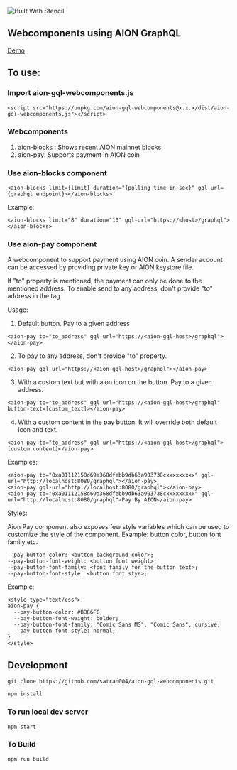 ![Built With Stencil](https://img.shields.io/badge/-Built%20With%20Stencil-16161d.svg?logo=data%3Aimage%2Fsvg%2Bxml%3Bbase64%2CPD94bWwgdmVyc2lvbj0iMS4wIiBlbmNvZGluZz0idXRmLTgiPz4KPCEtLSBHZW5lcmF0b3I6IEFkb2JlIElsbHVzdHJhdG9yIDE5LjIuMSwgU1ZHIEV4cG9ydCBQbHVnLUluIC4gU1ZHIFZlcnNpb246IDYuMDAgQnVpbGQgMCkgIC0tPgo8c3ZnIHZlcnNpb249IjEuMSIgaWQ9IkxheWVyXzEiIHhtbG5zPSJodHRwOi8vd3d3LnczLm9yZy8yMDAwL3N2ZyIgeG1sbnM6eGxpbms9Imh0dHA6Ly93d3cudzMub3JnLzE5OTkveGxpbmsiIHg9IjBweCIgeT0iMHB4IgoJIHZpZXdCb3g9IjAgMCA1MTIgNTEyIiBzdHlsZT0iZW5hYmxlLWJhY2tncm91bmQ6bmV3IDAgMCA1MTIgNTEyOyIgeG1sOnNwYWNlPSJwcmVzZXJ2ZSI%2BCjxzdHlsZSB0eXBlPSJ0ZXh0L2NzcyI%2BCgkuc3Qwe2ZpbGw6I0ZGRkZGRjt9Cjwvc3R5bGU%2BCjxwYXRoIGNsYXNzPSJzdDAiIGQ9Ik00MjQuNywzNzMuOWMwLDM3LjYtNTUuMSw2OC42LTkyLjcsNjguNkgxODAuNGMtMzcuOSwwLTkyLjctMzAuNy05Mi43LTY4LjZ2LTMuNmgzMzYuOVYzNzMuOXoiLz4KPHBhdGggY2xhc3M9InN0MCIgZD0iTTQyNC43LDI5Mi4xSDE4MC40Yy0zNy42LDAtOTIuNy0zMS05Mi43LTY4LjZ2LTMuNkgzMzJjMzcuNiwwLDkyLjcsMzEsOTIuNyw2OC42VjI5Mi4xeiIvPgo8cGF0aCBjbGFzcz0ic3QwIiBkPSJNNDI0LjcsMTQxLjdIODcuN3YtMy42YzAtMzcuNiw1NC44LTY4LjYsOTIuNy02OC42SDMzMmMzNy45LDAsOTIuNywzMC43LDkyLjcsNjguNlYxNDEuN3oiLz4KPC9zdmc%2BCg%3D%3D&colorA=16161d&style=flat-square)

## Webcomponents using AION GraphQL
[Demo](https://satran004.github.io/aion-gql-webcomponents/)

## To use: 

### Import aion-gql-webcomponents.js

```
<script src="https://unpkg.com/aion-gql-webcomponents@x.x.x/dist/aion-gql-webcomponents.js"></script>
```

### Webcomponents
1. aion-blocks : Shows recent AION mainnet blocks
2. aion-pay: Supports payment in AION coin

### Use aion-blocks component 

```
<aion-blocks limit={limit} duration="{polling time in sec}" gql-url={graphql_endpoint}></aion-blocks>
```
Example:
```
<aion-blocks limit="8" duration="10" gql-url="https://<host>/graphql"></aion-blocks>
```

### Use aion-pay component 
A webcomponent to support payment using AION coin. A sender account can be accessed by providing private key or AION keystore file. 

If "to" property is mentioned, the payment can only be done to the mentioned address. To enable send to any address, don't provide "to" address in the tag.

Usage:

1. Default button. Pay to a given address
```
<aion-pay to="to_address" gql-url="https://<aion-gql-host>/graphql"></aion-pay>
```

2. To pay to any address, don't provide "to" property.

```
<aion-pay gql-url="https://<aion-gql-host>/graphql"></aion-pay>
```

3. With a custom text but with aion icon on the button. Pay to a given address.
```
<aion-pay to="to_address" gql-url="https://<aion-gql-host>/graphql" button-text=[custom_text]></aion-pay>
```

4. With a custom content in the pay button. It will override both default icon and text.
```
<aion-pay to="to_address" gql-url="https://<aion-gql-host>/graphql">[custom content]</aion-pay>
```

Examples:

```
<aion-pay to="0xa01112158d69a368dfebb9db63a903738cxxxxxxxxx" gql-url="http://localhost:8080/graphql"></aion-pay>
<aion-pay gql-url="http://localhost:8080/graphql"></aion-pay>
<aion-pay to="0xa01112158d69a368dfebb9db63a903738cxxxxxxxxx" gql-url="http://localhost:8080/graphql">Pay By AION</aion-pay>
```

Styles:

Aion Pay component also exposes few style variables which can be used to customize the style of the component. Example: button color, button font family etc.

```
--pay-button-color: <button_background_color>;
--pay-button-font-weight: <button font weight>;
--pay-button-font-family: <font family for the button text>;
--pay-button-font-style: <button font stye>;
```
Example:
```
<style type="text/css">
aion-pay {
  --pay-button-color: #BB86FC;
  --pay-button-font-weight: bolder;
  --pay-button-font-family: "Comic Sans MS", "Comic Sans", cursive;
  --pay-button-font-style: normal;
}
</style>

```

## Development

```
git clone https://github.com/satran004/aion-gql-webcomponents.git
```

```
npm install
```

### To run local dev server

```
npm start
```

### To Build
```
npm run build
```
